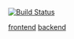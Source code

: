 [![Build Status](https://travis-ci.org/eddibravo/spa_backend.svg?branch=master)](https://travis-ci.org/eddibravo/spa_backend)

[frontend](http://static.spafrontend.s3-website-us-east-1.amazonaws.com/)
[backend](http://52.89.197.163/)
